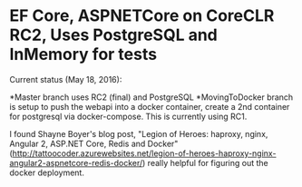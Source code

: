 # EF Core, ASPNETCore on CoreCLR RC2, Uses PostgreSQL and InMemory for tests

Current status (May 18, 2016):   

*Master branch uses RC2 (final) and PostgreSQL 
*MovingToDocker branch is setup to push the webapi into a docker container, create a 2nd container for postgresql via docker-compose. This is currently using RC1.

I found Shayne Boyer's blog post, "Legion of Heroes: haproxy, nginx, Angular 2, ASP.NET Core, Redis and Docker" (http://tattoocoder.azurewebsites.net/legion-of-heroes-haproxy-nginx-angular2-aspnetcore-redis-docker/) really helpful for figuring out the docker deployment.


